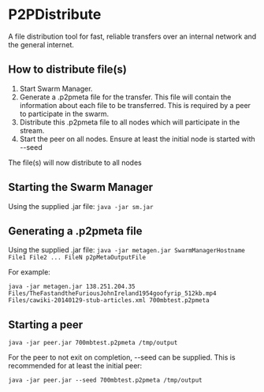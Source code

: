 P2PDistribute
=============
A file distribution tool for fast, reliable transfers over an internal network and the general internet.

How to distribute file(s)
-------------------------

1. Start Swarm Manager.
2. Generate a .p2pmeta file for the transfer. This file will contain the information about each file to be transferred. This is required by a peer to participate in the swarm.
3. Distribute this .p2pmeta file to all nodes which will participate in the stream.
4. Start the peer on all nodes. Ensure at least the initial node is started with --seed

The file(s) will now distribute to all nodes

Starting the Swarm Manager
--------------------------

Using the supplied .jar file:
`java -jar sm.jar`

Generating a .p2pmeta file
--------------------------

Using the supplied .jar file:
`java -jar metagen.jar SwarmManagerHostname File1 File2 ... FileN p2pMetaOutputFile`

For example:

`java -jar metagen.jar 138.251.204.35 Files/TheFastandtheFuriousJohnIreland1954goofyrip_512kb.mp4 Files/cawiki-20140129-stub-articles.xml 700mbtest.p2pmeta`

Starting a peer
---------------

`java -jar peer.jar 700mbtest.p2pmeta /tmp/output`

For the peer to not exit on completion, --seed can be supplied. This is recommended for at least the initial peer:

`java -jar peer.jar --seed 700mbtest.p2pmeta /tmp/output`
